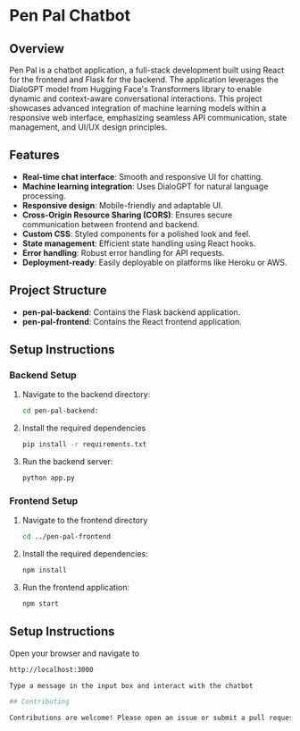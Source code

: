 # Pen Pal Chatbot

## Overview
Pen Pal is a chatbot application, a full-stack development built using React for the frontend and Flask for the backend. The application leverages the DialoGPT model from Hugging Face's Transformers library to enable dynamic and context-aware conversational interactions. This project showcases advanced integration of machine learning models within a responsive web interface, emphasizing seamless API communication, state management, and UI/UX design principles.

## Features
- **Real-time chat interface**: Smooth and responsive UI for chatting.
- **Machine learning integration**: Uses DialoGPT for natural language processing.
- **Responsive design**: Mobile-friendly and adaptable UI.
- **Cross-Origin Resource Sharing (CORS)**: Ensures secure communication between frontend and backend.
- **Custom CSS**: Styled components for a polished look and feel.
- **State management**: Efficient state handling using React hooks.
- **Error handling**: Robust error handling for API requests.
- **Deployment-ready**: Easily deployable on platforms like Heroku or AWS.

## Project Structure
- **pen-pal-backend**: Contains the Flask backend application.
- **pen-pal-frontend**: Contains the React frontend application.

## Setup Instructions

### Backend Setup
1. Navigate to the backend directory:
   ```sh
   cd pen-pal-backend:
2. Install the required dependencies
   ```sh
   pip install -r requirements.txt
3. Run the backend server:
   ```sh
   python app.py

### Frontend Setup
1. Navigate to the frontend directory
   ```sh
   cd ../pen-pal-frontend
2. Install the required dependencies:
   ```sh
   npm install
3. Run the frontend application:
   ```sh
   npm start

## Setup Instructions
Open your browser and navigate to 
   ```sh
   http://localhost:3000

Type a message in the input box and interact with the chatbot

## Contributing

Contributions are welcome! Please open an issue or submit a pull request for any improvements.



